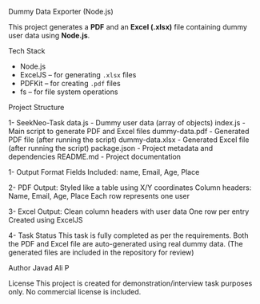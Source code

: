 Dummy Data Exporter (Node.js)

This project generates a **PDF** and an **Excel (.xlsx)** file containing dummy user data using **Node.js**.


Tech Stack

- Node.js
- ExcelJS – for generating `.xlsx` files
- PDFKit – for creating `.pdf` files
- fs – for file system operations


Project Structure

1- SeekNeo-Task
data.js - Dummy user data (array of objects)
index.js - Main script to generate PDF and Excel files
dummy-data.pdf - Generated PDF file (after running the script)
dummy-data.xlsx - Generated Excel file (after running the script)
package.json - Project metadata and dependencies
README.md - Project documentation


1- Output Format
Fields Included: name, Email, Age, Place


2- PDF Output:
Styled like a table using X/Y coordinates
Column headers: Name, Email, Age, Place
Each row represents one user


3- Excel Output:
Clean column headers with user data
One row per entry
Created using ExcelJS


4- Task Status
This task is fully completed as per the requirements. Both the PDF and Excel file are auto-generated using real dummy data.
(The generated files are included in the repository for review)


Author
Javad Ali P


License
This project is created for demonstration/interview task purposes only. No commercial license is included.
